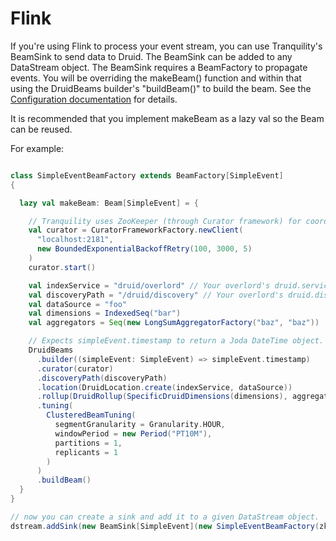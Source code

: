 # Flink

If you're using Flink to process your event stream, you can use Tranquility's BeamSink to send data to
Druid. The BeamSink can be added to any DataStream object. The BeamSink requires a BeamFactory to 
propagate events. You will be overriding the makeBeam() function and within that
using the DruidBeams builder's "buildBeam()" to build the beam. See the [Configuration documentation](configuration.md)
for details.

It is recommended that you implement makeBeam as a lazy val so the Beam can be reused.

For example:

```scala

class SimpleEventBeamFactory extends BeamFactory[SimpleEvent]
{

  lazy val makeBeam: Beam[SimpleEvent] = {

    // Tranquility uses ZooKeeper (through Curator framework) for coordination.
    val curator = CuratorFrameworkFactory.newClient(
      "localhost:2181",
      new BoundedExponentialBackoffRetry(100, 3000, 5)
    )
    curator.start()

    val indexService = "druid/overlord" // Your overlord's druid.service, with slashes replaced by colons.
    val discoveryPath = "/druid/discovery" // Your overlord's druid.discovery.curator.path
    val dataSource = "foo"
    val dimensions = IndexedSeq("bar")
    val aggregators = Seq(new LongSumAggregatorFactory("baz", "baz"))

    // Expects simpleEvent.timestamp to return a Joda DateTime object.
    DruidBeams
      .builder((simpleEvent: SimpleEvent) => simpleEvent.timestamp)
      .curator(curator)
      .discoveryPath(discoveryPath)
      .location(DruidLocation.create(indexService, dataSource))
      .rollup(DruidRollup(SpecificDruidDimensions(dimensions), aggregators, QueryGranularity.MINUTE))
      .tuning(
        ClusteredBeamTuning(
          segmentGranularity = Granularity.HOUR,
          windowPeriod = new Period("PT10M"),
          partitions = 1,
          replicants = 1
        )
      )
      .buildBeam()
  }
}

// now you can create a sink and add it to a given DataStream object.
dstream.addSink(new BeamSink[SimpleEvent](new SimpleEventBeamFactory(zkConnect)))
```
